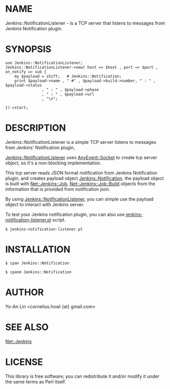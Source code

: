 # NAME

Jenkins::NotificationListener - is a TCP server that listens to messages from Jenkins Notification plugin.

# SYNOPSIS

    use Jenkins::NotificationListener;
    Jenkins::NotificationListener->new( host => $host , port => $port , on_notify => sub {
        my $payload = shift;   # Jenkins::Notification;
        print $payload->name , " #" , $payload->build->number, " : " , $payload->status 
                    , " : " , $payload->phase
                    , " : " , $payload->url
                    , "\n";

    })->start;

# DESCRIPTION

Jenkins::NotificationListener is a simple TCP server listens to messages from Jenkins' Notification plugin,

[Jenkins::NotificationListener](http://search.cpan.org/perldoc?Jenkins::NotificationListener) uses [AnyEvent::Socket](http://search.cpan.org/perldoc?AnyEvent::Socket) to create tcp server object, so it's a non-blocking implementation.

This tcp server reads JSON format notification from Jenkins Notification plugin, and creates payload object [Jenkins::Notification](http://search.cpan.org/perldoc?Jenkins::Notification).
the payload object is built with [Net::Jenkins::Job](http://search.cpan.org/perldoc?Net::Jenkins::Job),
[Net::Jenkins::Job::Build](http://search.cpan.org/perldoc?Net::Jenkins::Job::Build) objects from the information that is provided from
notification json.

By using [Jenkins::NotificationListener](http://search.cpan.org/perldoc?Jenkins::NotificationListener), you can simple use the payload object to interact with Jenkins server.

To test your Jenkins notification plugin, you can also use [jenkins-notification-listener.pl](http://search.cpan.org/perldoc?jenkins-notification-listener.pl) script.

    $ jenkins-notification-listener.pl

# INSTALLATION

    $ cpan Jenkins::Notification

    $ cpanm Jenkins::Notification

# AUTHOR

Yo-An Lin <cornelius.howl {at} gmail.com>

# SEE ALSO

[Net::Jenkins](http://search.cpan.org/perldoc?Net::Jenkins)

# LICENSE

This library is free software; you can redistribute it and/or modify
it under the same terms as Perl itself.
